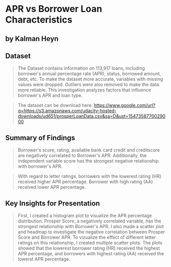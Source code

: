 
# APR vs Borrower Loan Characteristics
## by Kalman Heyn
 

## Dataset

> The Dataset contains information on 113,917 loans, including borrower's annual percentage rate (APR), status, borrowed amount, debt, etc. To make the dataset more accurate, variables with missing values were dropped. Outliers were also removed to make the data more reliable.
This investigation analyzes factors that influence borrower's APR and loan type.

> The dataset can be download here: https://www.google.com/url?q=https://s3.amazonaws.com/udacity-hosted-downloads/ud651/prosperLoanData.csv&sa=D&ust=1547358770029000
 

## Summary of Findings

> Borrower's score, rating, available bank card credit and creditscore are negatively correlated to Borrower's APR. Additionally, the independent variable score has the strongest negative relationship with borrower's APR.

> With regard to letter ratings, borrowers with the lowerest rating (HR) received higher APR percentage. Borrower with high rating (AA) received lower APR percentage.

 

## Key Insights for Presentation

> First, I created a histogram plot to visualize the APR percentage distribution.  Prosper Score, a negatively correlated variable, has the strongest relationship with Borrower's APR. I also made a scatter plot and headmap to investigate the negative correlation between Prosper Score and Borrower APR. To vizualize the effect of different letter ratings on this relationship, I created multiple scatter plots. The plots showed that the lowerest borrower rating (HR) received the highest APR percentage, and borrowers with highest rating (AA) received the lowerst APR percentage. 
